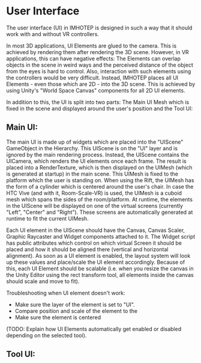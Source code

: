 User Interface
=================================

The user interface (UI) in IMHOTEP is designed in such a way that it should work with and without VR controllers.

In most 3D applications, UI Elements are glued to the camera. This is achieved by rendering them after rendering the 3D scene. However, in VR applications, this can have negative effects: The Elements can overlap objects in the scene in weird ways and the perceived distance of the object from the eyes is hard to control. Also, interaction with such elements using the controllers would be very difficult.
Instead, IMHOTEP places all UI Elements - even those which are 2D - into the 3D scene. This is achieved by using Unity's "World Space Canvas" components for all 2D UI elements.

In addition to this, the UI is split into two parts: The Main UI Mesh which is fixed in the scene and displayed around the user's position and the Tool UI:

Main UI:
---------------------------------

The main UI is made up of widgets which are placed into the "UIScene" GameObject in the Hierarchy.
This UIScene is on the "UI" layer and is ignored by the main rendering process. Instead, the UIScene contains the UICamera, which renders the UI elements once each frame. The result is placed into a RenderTexture, which is then displayed on the UIMesh (which is generated at startup) in the main scene.
This UIMesh is fixed to the platform which the user is standing on. When using the Rift, the UIMesh has the form of a cylinder which is centered around the user's chair. In case the HTC Vive (and with it, Room-Scale-VR) is used, the UIMesh is a cuboid mesh which spans the sides of the room/platform.
At runtime, the elements in the UIScene will be displayed on one of the virtual screens (currently "Left", "Center" and "Right"). These screens are automatically generated at runtime to fit the current UIMesh.

Each UI element in the UIScene should have the Canvas, Canvas Scaler, Graphic Raycaster and Widget components attached to it.
The Widget script has public attributes which control on which virtual Screen it should be placed and how it should be aligned there (vertical and horizontal alignment). As soon as a UI element is enabled, the layout system will look up these values and place/scale the UI element accordingly. Because of this, each UI Element should be scalable (i.e. when you resize the canvas in the Unity Editor using the rect transform tool, all elements inside the canvas should scale and move to fit).

Troubleshooting when UI element doesn't work:

- Make sure the layer of the element is set to "UI".
- Compare position and scale of the element to the 
- Make sure the element is centered 

(TODO: Explain how UI Elements automatically get enabled or disabled depending on the selected tool).


Tool UI:
---------------------------------


